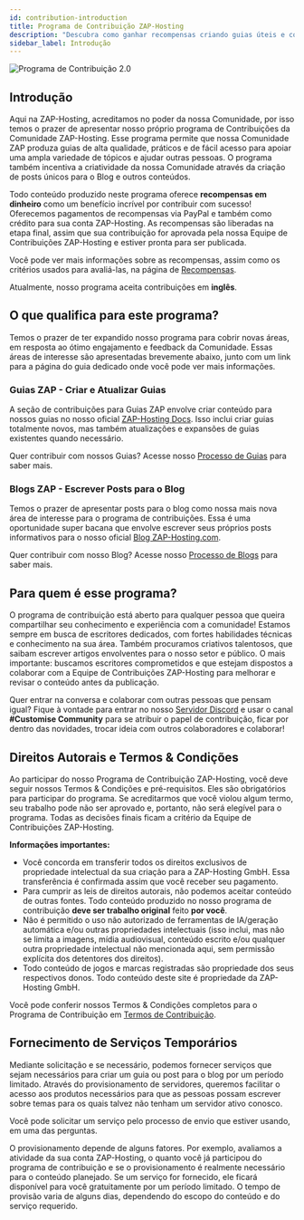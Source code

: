 ```yaml
---
id: contribution-introduction
title: Programa de Contribuição ZAP-Hosting
description: "Descubra como ganhar recompensas criando guias úteis e conteúdo para o blog da comunidade ZAP-Hosting → Saiba mais agora"
sidebar_label: Introdução
---
```


![Programa de Contribuição 2.0](https://screensaver01.zap-hosting.com/index.php/s/djbjL5gHGRCYAzq/preview)

## Introdução

Aqui na ZAP-Hosting, acreditamos no poder da nossa Comunidade, por isso temos o prazer de apresentar nosso próprio programa de Contribuições da Comunidade ZAP-Hosting. Esse programa permite que nossa Comunidade ZAP produza guias de alta qualidade, práticos e de fácil acesso para apoiar uma ampla variedade de tópicos e ajudar outras pessoas. O programa também incentiva a criatividade da nossa Comunidade através da criação de posts únicos para o Blog e outros conteúdos.

Todo conteúdo produzido neste programa oferece **recompensas em dinheiro** como um benefício incrível por contribuir com sucesso! Oferecemos pagamentos de recompensas via PayPal e também como crédito para sua conta ZAP-Hosting. As recompensas são liberadas na etapa final, assim que sua contribuição for aprovada pela nossa Equipe de Contribuições ZAP-Hosting e estiver pronta para ser publicada.

Você pode ver mais informações sobre as recompensas, assim como os critérios usados para avaliá-las, na página de [Recompensas](contribution-rewards.md).

Atualmente, nosso programa aceita contribuições em **inglês**.

## O que qualifica para este programa?

Temos o prazer de ter expandido nosso programa para cobrir novas áreas, em resposta ao ótimo engajamento e feedback da Comunidade. Essas áreas de interesse são apresentadas brevemente abaixo, junto com um link para a página do guia dedicado onde você pode ver mais informações.

### Guias ZAP - Criar e Atualizar Guias

A seção de contribuições para Guias ZAP envolve criar conteúdo para nossos guias no nosso oficial [ZAP-Hosting Docs](https://zap-hosting.com/guides/). Isso inclui criar guias totalmente novos, mas também atualizações e expansões de guias existentes quando necessário.

Quer contribuir com nossos Guias? Acesse nosso [Processo de Guias](contribution-guides.md) para saber mais.

### Blogs ZAP - Escrever Posts para o Blog

Temos o prazer de apresentar posts para o blog como nossa mais nova área de interesse para o programa de contribuições. Essa é uma oportunidade super bacana que envolve escrever seus próprios posts informativos para o nosso oficial [Blog ZAP-Hosting.com](https://zap-hosting.com/en/blog/).

Quer contribuir com nosso Blog? Acesse nosso [Processo de Blogs](contribution-blogs.md) para saber mais.

## Para quem é esse programa?

O programa de contribuição está aberto para qualquer pessoa que queira compartilhar seu conhecimento e experiência com a comunidade! Estamos sempre em busca de escritores dedicados, com fortes habilidades técnicas e conhecimento na sua área. Também procuramos criativos talentosos, que saibam escrever artigos envolventes para o nosso setor e público. O mais importante: buscamos escritores comprometidos e que estejam dispostos a colaborar com a Equipe de Contribuições ZAP-Hosting para melhorar e revisar o conteúdo antes da publicação.

Quer entrar na conversa e colaborar com outras pessoas que pensam igual? Fique à vontade para entrar no nosso [Servidor Discord](https://discord.com/invite/zaphosting) e usar o canal **#Customise Community** para se atribuir o papel de contribuição, ficar por dentro das novidades, trocar ideia com outros colaboradores e colaborar!

## Direitos Autorais e Termos & Condições

Ao participar do nosso Programa de Contribuição ZAP-Hosting, você deve seguir nossos Termos & Condições e pré-requisitos. Eles são obrigatórios para participar do programa. Se acreditarmos que você violou algum termo, seu trabalho pode não ser aprovado e, portanto, não será elegível para o programa. Todas as decisões finais ficam a critério da Equipe de Contribuições ZAP-Hosting.

**Informações importantes:**
- Você concorda em transferir todos os direitos exclusivos de propriedade intelectual da sua criação para a ZAP-Hosting GmbH. Essa transferência é confirmada assim que você receber seu pagamento.
- Para cumprir as leis de direitos autorais, não podemos aceitar conteúdo de outras fontes. Todo conteúdo produzido no nosso programa de contribuição **deve ser trabalho original** feito **por você**.
- Não é permitido o uso não autorizado de ferramentas de IA/geração automática e/ou outras propriedades intelectuais (isso inclui, mas não se limita a imagens, mídia audiovisual, conteúdo escrito e/ou qualquer outra propriedade intelectual não mencionada aqui, sem permissão explícita dos detentores dos direitos).
- Todo conteúdo de jogos e marcas registradas são propriedade dos seus respectivos donos. Todo conteúdo deste site é propriedade da ZAP-Hosting GmbH.

Você pode conferir nossos Termos & Condições completos para o Programa de Contribuição em [Termos de Contribuição](contribution-terms.md).

## Fornecimento de Serviços Temporários

Mediante solicitação e se necessário, podemos fornecer serviços que sejam necessários para criar um guia ou post para o blog por um período limitado. Através do provisionamento de servidores, queremos facilitar o acesso aos produtos necessários para que as pessoas possam escrever sobre temas para os quais talvez não tenham um servidor ativo conosco.

Você pode solicitar um serviço pelo processo de envio que estiver usando, em uma das perguntas.

O provisionamento depende de alguns fatores. Por exemplo, avaliamos a atividade da sua conta ZAP-Hosting, o quanto você já participou do programa de contribuição e se o provisionamento é realmente necessário para o conteúdo planejado. Se um serviço for fornecido, ele ficará disponível para você gratuitamente por um período limitado. O tempo de provisão varia de alguns dias, dependendo do escopo do conteúdo e do serviço requerido.